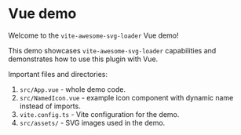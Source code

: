 # Vue demo

Welcome to the `vite-awesome-svg-loader` Vue demo!

This demo showcases `vite-awesome-svg-loader` capabilities and demonstrates how to use this plugin with Vue.

Important files and directories:

1. `src/App.vue` - whole demo code.
1. `src/NamedIcon.vue` - example icon component with dynamic name instead of imports.
1. `vite.config.ts` - Vite configuration for the demo.
1. `src/assets/` - SVG images used in the demo.